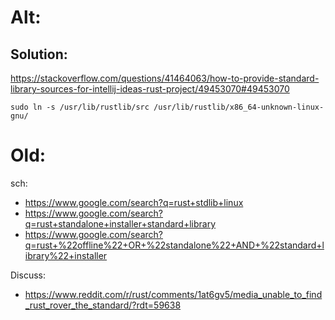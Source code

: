 # Alt:
## Solution:
https://stackoverflow.com/questions/41464063/how-to-provide-standard-library-sources-for-intellij-ideas-rust-project/49453070#49453070

```sudo ln -s /usr/lib/rustlib/src /usr/lib/rustlib/x86_64-unknown-linux-gnu/```


# Old:
sch:
- https://www.google.com/search?q=rust+stdlib+linux
- https://www.google.com/search?q=rust+standalone+installer+standard+library
- https://www.google.com/search?q=rust+%22offline%22+OR+%22standalone%22+AND+%22standard+library%22+installer

Discuss:
- https://www.reddit.com/r/rust/comments/1at6gv5/media_unable_to_find_rust_rover_the_standard/?rdt=59638
